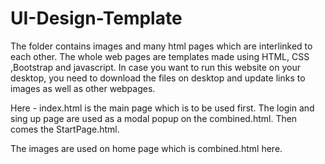 # UI-Design-Template


The folder contains images and many html pages which are interlinked to each other. 
The whole web pages are templates made using HTML, CSS ,Bootstrap and javascript.
In case you want to run this website on your desktop, you need to download the files on desktop
and update links to images as well as other webpages.

Here - index.html is the main page which is to be used first.
The login and sing up page are used as a modal popup on the combined.html.
Then comes the StartPage.html. 

The images are used on home page which is combined.html here.
